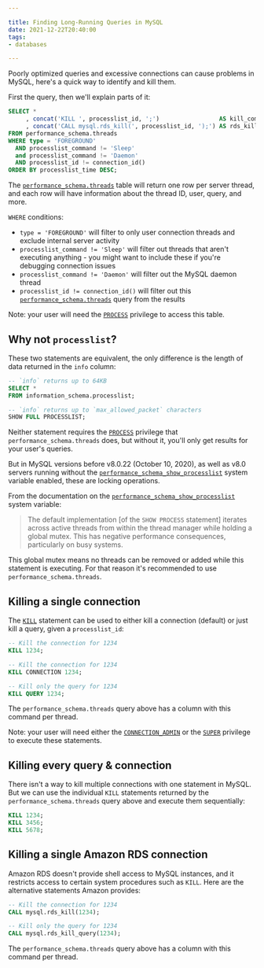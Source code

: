 ```yaml
---

title: Finding Long-Running Queries in MySQL
date: 2021-12-22T20:40:00
tags:
- databases

---
```


Poorly optimized queries and excessive connections can cause problems in MySQL, here's a quick way to identify and kill them.

First the query, then we'll explain parts of it:

```sql
SELECT *
     , concat('KILL ', processlist_id, ';')                 AS kill_command
     , concat('CALL mysql.rds_kill(', processlist_id, ');') AS rds_kill_command
FROM performance_schema.threads
WHERE type = 'FOREGROUND'
  AND processlist_command != 'Sleep'
  and processlist_command != 'Daemon'
  AND processlist_id != connection_id()
ORDER BY processlist_time DESC;
```

The [`performance_schema.threads`](https://dev.mysql.com/doc/refman/8.0/en/performance-schema-threads-table.html) table will return one row per server thread, and each row will have information about the thread ID, user, query, and more.

`WHERE` conditions:

- `type = 'FOREGROUND'` will filter to only user connection threads and exclude internal server activity
- `processlist_command != 'Sleep'` will filter out threads that aren't executing anything - you might want to include these if you're debugging connection issues
- `processlist_command != 'Daemon'` will filter out the MySQL daemon thread
- `processlist_id != connection_id()` will filter out this [`performance_schema.threads`](https://dev.mysql.com/doc/refman/8.0/en/performance-schema-threads-table.html) query from the results

Note: your user will need the [`PROCESS`](https://dev.mysql.com/doc/refman/8.0/en/privileges-provided.html#priv_process) privilege to access this table.

## Why not `processlist`?

These two statements are equivalent, the only difference is the length of data returned in the `info` column:

```sql
-- `info` returns up to 64KB
SELECT *
FROM information_schema.processlist;
```

```sql
-- `info` returns up to `max_allowed_packet` characters
SHOW FULL PROCESSLIST;
```

Neither statement requires the [`PROCESS`](https://dev.mysql.com/doc/refman/8.0/en/privileges-provided.html#priv_process) privilege that `performance_schema.threads` does, but without it, you'll only get results for your user's queries.

But in MySQL versions before v8.0.22 (October 10, 2020), as well as v8.0 servers running without the [`performance_schema_show_processlist`](https://dev.mysql.com/doc/refman/8.0/en/performance-schema-system-variables.html#sysvar_performance_schema_show_processlist) system variable enabled, these are locking operations.

From the documentation on the [`performance_schema_show_processlist`](https://dev.mysql.com/doc/refman/8.0/en/performance-schema-system-variables.html#sysvar_performance_schema_show_processlist) system variable:

> The default implementation \[of the `SHOW PROCESS` statement\] iterates across active threads from within the thread manager while holding a global mutex. This has negative performance consequences, particularly on busy systems.

This global mutex means no threads can be removed or added while this statement is executing. For that reason it's recommended to use `performance_schema.threads`.

## Killing a single connection

The [`KILL`](https://dev.mysql.com/doc/refman/8.0/en/kill.html) statement can be used to either kill a connection (default) or just kill a query, given a `processlist_id`:

```sql
-- Kill the connection for 1234
KILL 1234;

-- Kill the connection for 1234
KILL CONNECTION 1234;

-- Kill only the query for 1234
KILL QUERY 1234;
```

The `performance_schema.threads` query above has a column with this command per thread.

Note: your user will need either the [`CONNECTION_ADMIN`](https://dev.mysql.com/doc/refman/8.0/en/privileges-provided.html#priv_connection-admin) or the [`SUPER`](https://dev.mysql.com/doc/refman/8.0/en/privileges-provided.html#priv_super) privilege to execute these statements.

## Killing every query & connection

There isn't a way to kill multiple connections with one statement in MySQL. But we can use the individual `KILL` statements returned by the `performance_schema.threads` query above and execute them sequentially:

```sql
KILL 1234;
KILL 3456;
KILL 5678;
```

## Killing a single Amazon RDS connection

Amazon RDS doesn't provide shell access to MySQL instances, and it restricts access to certain system procedures such as `KILL`. Here are the alternative statements Amazon provides:

```sql
-- Kill the connection for 1234
CALL mysql.rds_kill(1234);

-- Kill only the query for 1234
CALL mysql.rds_kill_query(1234);
```

The `performance_schema.threads` query above has a column with this command per thread.
